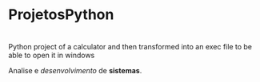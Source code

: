 # ProjetosPython
#
Python project of a calculator and then transformed into an exec file to be able to open it in windows

Analise e _desenvolvimento_ de **sistemas**.
